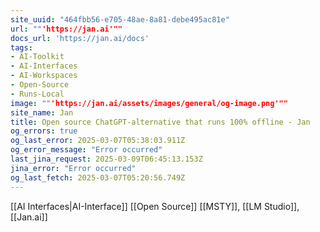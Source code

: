 ```yaml
---
site_uuid: "464fbb56-e705-48ae-8a81-debe495ac81e"
url: ""'https://jan.ai'""
docs_url: 'https://jan.ai/docs'
tags:
- AI-Toolkit
- AI-Interfaces
- AI-Workspaces
- Open-Source
- Runs-Local
image: ""'https://jan.ai/assets/images/general/og-image.png'""
site_name: Jan
title: Open source ChatGPT-alternative that runs 100% offline - Jan
og_errors: true
og_last_error: 2025-03-07T05:38:03.911Z
og_error_message: "Error occurred"
last_jina_request: 2025-03-09T06:45:13.153Z
jina_error: "Error occurred"
og_last_fetch: 2025-03-07T05:20:56.749Z
---
```

[[AI Interfaces|AI-Interface]] [[Open Source]]
[[MSTY]], [[LM Studio]], [[Jan.ai]]
